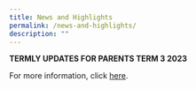 ```yaml
---
title: News and Highlights
permalink: /news-and-highlights/
description: ""
---
```

**TERMLY UPDATES FOR PARENTS TERM 3 2023**

For more information, click [here](/files/News%20and%20highlights/termly%20updates%20for%20parents%20term%202%202023.pdf).
